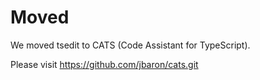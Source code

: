 Moved
=====

We moved tsedit to CATS (Code Assistant for TypeScript).

Please visit https://github.com/jbaron/cats.git

